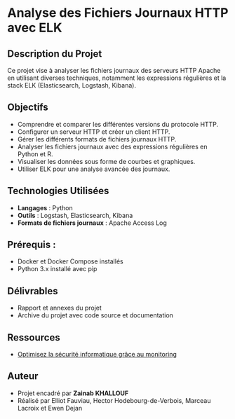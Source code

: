 # Analyse des Fichiers Journaux HTTP avec ELK

## Description du Projet
Ce projet vise à analyser les fichiers journaux des serveurs HTTP Apache en utilisant diverses techniques, notamment les expressions régulières et la stack ELK (Elasticsearch, Logstash, Kibana).

## Objectifs
- Comprendre et comparer les différentes versions du protocole HTTP.
- Configurer un serveur HTTP et créer un client HTTP.
- Gérer les différents formats de fichiers journaux HTTP.
- Analyser les fichiers journaux avec des expressions régulières en Python et R.
- Visualiser les données sous forme de courbes et graphiques.
- Utiliser ELK pour une analyse avancée des journaux.

## Technologies Utilisées
- **Langages** : Python
- **Outils** : Logstash, Elasticsearch, Kibana
- **Formats de fichiers journaux** : Apache Access Log

## Prérequis :
- Docker et Docker Compose installés
- Python 3.x installé avec pip

## Délivrables
- Rapport et annexes du projet
- Archive du projet avec code source et documentation

## Ressources
- [Optimisez la sécurité informatique grâce au monitoring](https://openclassrooms.com/fr/courses/1750566-optimisez-la-securite-informatique-grace-au-monitoring)

## Auteur
- Projet encadré par **Zainab KHALLOUF**
- Réalisé par Elliot Fauviau, Hector Hodebourg-de-Verbois, Marceau Lacroix et Ewen Dejan
